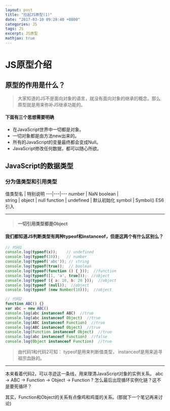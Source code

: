 ```yaml
---
layout: post
title: "捡起JS原型(1)"
date: "2017-03-10 09:28:40 +0800"
categories: JS
tags: JS
excerpt: JS原型
mathjax: true
---
```


# JS原型介绍

## 原型的作用是什么？

> 大家知道的JS不是面向对象的语言，就没有面向对象的继承的概念。那么原型就是用来弥补JS继承功能的。

#### **下面有三个思想需要明确**
- 在JavaScript世界中一切都是对象。
- 一切对象都是由方法new出来的。
- 所有的JavaScript的变量最终都会变成Null。
- JavaScript修改任何数据，都可以随心所欲。

## JavaScript的数据类型
### 分为值类型和引用类型
值类型名 | 特别说明
---|---|---
number | NaN
boolean |  
string |
object | null
function |
undefined | 默认初始化
symbol | Symbol() ES6引入

---
> #### 一切引用类型都是Object
#### 我们都知道JS判断类型有两种typeof和instanceof，但是这两个有什么区别么？

```js
// 代码1
console.log(typeof(x));    // undefined
console.log(typeof(10));   // number
console.log(typeof('abc')); // string
console.log(typeof(true));  // boolean
console.log(typeof(function () { }));  //function
console.log(typeof([1, 'a', true]));  //object
console.log(typeof ({ a: 10, b: 20 }));  //object
console.log(typeof (null));  //object
console.log(typeof (new Number(10)));  //object
```

```js
// 代码2
function ABC() {}
var abc = new ABC()
console.log(abc instanceof ABC)  //true
console.log(abc instanceof Object)  //true
console.log(ABC instanceof Function)  //true
console.log(ABC instanceof Object)  //true
console.log(Function instanceof Object)  //true
console.log(abc instanceof Function)  //false
console.log(Object instanceof Function)  //true
```
> 由代码1和代码2可知：
typeof是用来判断值类型，
instanceof是用来追寻祖宗血脉的。

---

本来看着代码2，可以寻迹这一条线，用来理清JavaScript对象的实例关系。
abc -> ABC -> Function -> Object -> Function ? 怎么最后出现循环实例化链？这不是要死循环？

其实，Function和Object的关系有点像鸡和鸡蛋的关系。(那就下一个笔记再来讨论)

